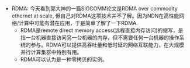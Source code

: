 - RDMA: 今天看到郭大神的一篇SIGCOMM论文是RDMA over commodity ethernet at scale, 但自己对RDMA这项技术并不了解。因为NDN在高性能网络/计算中可能有潜在应用，于是简单了解了一下RDMA.
  - RDMA是remote direct memory access(远程直接内存访问)的缩写，是指一台机器直接访问另一台机器的内存，但不需要任何一台机器的操作系统的参与。RDMA可以提供高吞吐量和低时延的网络互联能力，在大规模并行计算集群中特别有用。
  - RDMA可以认为是一种零拷贝的实例。
